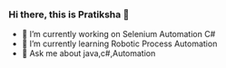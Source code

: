 ### Hi there, this is Pratiksha 👋

<!--
**pratikshatamadalge/pratikshatamadalge** is a ✨ _special_ ✨ repository because its `README.md` (this file) appears on your GitHub profile.
-->

- 🔭 I’m currently working on Selenium Automation C#
- 🌱 I’m currently learning Robotic Process Automation
- 💬 Ask me about java,c#,Automation
